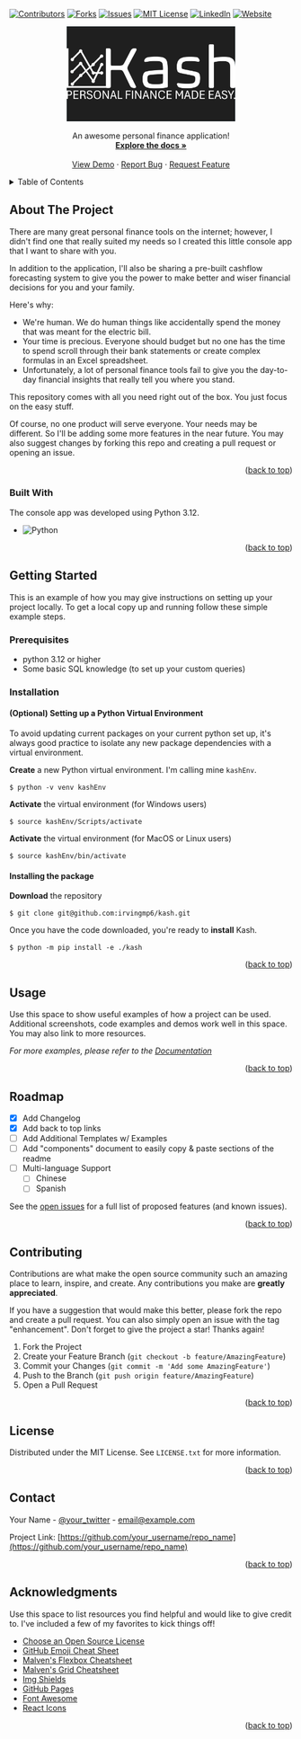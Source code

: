 [![Contributors][contributors-shield]][contributors-url]
[![Forks][forks-shield]][forks-url]
[![Issues][issues-shield]][issues-url]
[![MIT License][license-shield]][license-url]
[![LinkedIn][linkedin-shield]][linkedin-url]
[![Website][website-shield]][website-url]


<!-- PROJECT LOGO -->

<div align="center">
  <a href="https://github.com/irvingmp6/kash">
    <img src="docs/images/readme-kash-logo.png" alt="Logo" width="300" height="auto">
  </a>
  <p align="center">
    An awesome personal finance application!
    <br />
    <a href="https://irvingmp6.github.io/kash/"><strong>Explore the docs »</strong></a>
    <br />
    <br />
    <a href="https://irvingmp6.github.io/kash/Demo">View Demo</a>
    ·
    <a href="https://github.com/irvingmp6/kash/issues/new?labels=bug&template=bug-report---.md">Report Bug</a>
    ·
    <a href="https://github.com/irvingmp6/kash/issues/new?labels=enhancement&template=feature-request---.md">Request Feature</a>
  </p>
</div>



<!-- TABLE OF CONTENTS -->
<details>
  <summary>Table of Contents</summary>
  <ol>
    <li>
      <a href="#about-the-project">About The Project</a>
      <ul>
        <li><a href="#built-with">Built With</a></li>
      </ul>
    </li>
    <li>
      <a href="#getting-started">Getting Started</a>
      <ul>
        <li><a href="#prerequisites">Prerequisites</a></li>
        <li><a href="#installation">Installation</a></li>
      </ul>
    </li>
    <li><a href="#usage">Usage</a></li>
    <li><a href="#license">License</a></li>
    <li><a href="#contact">Contact</a></li>
    <li><a href="#acknowledgments">Acknowledgments</a></li>
  </ol>
</details>




<!-- ABOUT THE PROJECT -->
## About The Project
There are many great personal finance tools on the internet; however, I didn't find one that really suited my needs so I created this little console app that I want to share with you. 

In addition to the application, I'll also be sharing a pre-built cashflow forecasting system to give you the power to make better and wiser financial decisions for you and your family.

Here's why:
* We're human. We do human things like accidentally spend the money that was meant for the electric bill. 
* Your time is precious. Everyone should budget but no one has the time to spend scroll through their bank statements or create complex formulas in an Excel spreadsheet.
* Unfortunately, a lot of personal finance tools fail to give you the day-to-day financial insights that really tell you where you stand.

This repository comes with all you need right out of the box. You just focus on the easy stuff.

Of course, no one product will serve everyone. Your needs may be different. So I'll be adding some more features in the near future. You may also suggest changes by forking this repo and creating a pull request or opening an issue.

<p align="right">(<a href="#readme-top">back to top</a>)</p>

### Built With

The console app was developed using Python 3.12. 

* ![Python](https://img.shields.io/badge/python-3670A0?style=for-the-badge&logo=python&logoColor=ffdd54)

<p align="right">(<a href="#readme-top">back to top</a>)</p>



<!-- GETTING STARTED -->
## Getting Started

This is an example of how you may give instructions on setting up your project locally.
To get a local copy up and running follow these simple example steps.

### Prerequisites
* python 3.12 or higher
* Some basic SQL knowledge (to set up your custom queries)

### Installation
#### (Optional) Setting up a Python Virtual Environment
To avoid updating current packages on your current python set up, it's always good practice to isolate any new package dependencies with a virtual environment.

**Create** a new Python virtual environment. I'm calling mine `kashEnv`.
```
$ python -v venv kashEnv
```
**Activate** the virtual environment (for Windows users)
```
$ source kashEnv/Scripts/activate 
```
**Activate** the virtual environment (for MacOS or Linux users)
```
$ source kashEnv/bin/activate
```
#### Installing the package
**Download** the repository
```
$ git clone git@github.com:irvingmp6/kash.git
```
Once you have the code downloaded, you're ready to **install** Kash.
```
$ python -m pip install -e ./kash
```

<p align="right">(<a href="#readme-top">back to top</a>)</p>



<!-- USAGE EXAMPLES -->
## Usage

Use this space to show useful examples of how a project can be used. Additional screenshots, code examples and demos work well in this space. You may also link to more resources.

_For more examples, please refer to the [Documentation](https://example.com)_

<p align="right">(<a href="#readme-top">back to top</a>)</p>



<!-- ROADMAP -->
## Roadmap

- [x] Add Changelog
- [x] Add back to top links
- [ ] Add Additional Templates w/ Examples
- [ ] Add "components" document to easily copy & paste sections of the readme
- [ ] Multi-language Support
    - [ ] Chinese
    - [ ] Spanish

See the [open issues](https://github.com/irvingmp6/kash/issues) for a full list of proposed features (and known issues).

<p align="right">(<a href="#readme-top">back to top</a>)</p>



<!-- CONTRIBUTING -->
## Contributing

Contributions are what make the open source community such an amazing place to learn, inspire, and create. Any contributions you make are **greatly appreciated**.

If you have a suggestion that would make this better, please fork the repo and create a pull request. You can also simply open an issue with the tag "enhancement".
Don't forget to give the project a star! Thanks again!

1. Fork the Project
2. Create your Feature Branch (`git checkout -b feature/AmazingFeature`)
3. Commit your Changes (`git commit -m 'Add some AmazingFeature'`)
4. Push to the Branch (`git push origin feature/AmazingFeature`)
5. Open a Pull Request

<p align="right">(<a href="#readme-top">back to top</a>)</p>



<!-- LICENSE -->
## License

Distributed under the MIT License. See `LICENSE.txt` for more information.

<p align="right">(<a href="#readme-top">back to top</a>)</p>



<!-- CONTACT -->
## Contact

Your Name - [@your_twitter](https://twitter.com/your_username) - email@example.com

Project Link: [https://github.com/your_username/repo_name](https://github.com/your_username/repo_name)

<p align="right">(<a href="#readme-top">back to top</a>)</p>



<!-- ACKNOWLEDGMENTS -->
## Acknowledgments

Use this space to list resources you find helpful and would like to give credit to. I've included a few of my favorites to kick things off!

* [Choose an Open Source License](https://choosealicense.com)
* [GitHub Emoji Cheat Sheet](https://www.webpagefx.com/tools/emoji-cheat-sheet)
* [Malven's Flexbox Cheatsheet](https://flexbox.malven.co/)
* [Malven's Grid Cheatsheet](https://grid.malven.co/)
* [Img Shields](https://shields.io)
* [GitHub Pages](https://pages.github.com)
* [Font Awesome](https://fontawesome.com)
* [React Icons](https://react-icons.github.io/react-icons/search)

<p align="right">(<a href="#readme-top">back to top</a>)</p>



<!-- MARKDOWN LINKS & IMAGES -->
<!-- https://www.markdownguide.org/basic-syntax/#reference-style-links -->
[contributors-shield]: https://img.shields.io/github/contributors/irvingmp6/kash.svg?style=for-the-badge
[contributors-url]: https://github.com/irvingmp6/kash/graphs/contributors
[forks-shield]: https://img.shields.io/github/forks/irvingmp6/kash.svg?style=for-the-badge
[forks-url]: https://github.com/irvingmp6/kash/network/members
[stars-shield]: https://img.shields.io/github/stars/irvingmp6/kash.svg?style=for-the-badge
[stars-url]: https://github.com/irvingmp6/kash/stargazers
[issues-shield]: https://img.shields.io/github/issues/irvingmp6/kash.svg?style=for-the-badge
[issues-url]: https://github.com/irvingmp6/kash/issues
[license-shield]: https://img.shields.io/github/license/irvingmp6/kash.svg?style=for-the-badge
[license-url]: https://github.com/irvingmp6/kash/blob/master/LICENSE.txt
[linkedin-shield]: https://img.shields.io/badge/-LinkedIn-black.svg?style=for-the-badge&logo=linkedin&colorB=555
[linkedin-url]: https://linkedin.com/in/irving-mtz
[website-shield]: https://img.shields.io/badge/any_text-you_like-blue
[website-url]: https://img.shields.io/badge/any_text-you_like-blue
[product-screenshot]: images/screenshot.png
[Next.js]: https://img.shields.io/badge/next.js-000000?style=for-the-badge&logo=nextdotjs&logoColor=white
[Next-url]: https://nextjs.org/
